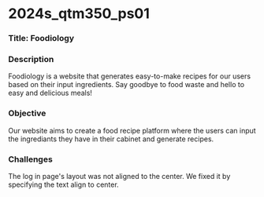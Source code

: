 # 2024s_qtm350_ps01

### Title: Foodiology

### Description

Foodiology is a website that generates easy-to-make recipes for our users based on their input ingredients. Say goodbye to food waste and hello to easy and delicious meals!

### Objective

Our website aims to create a food recipe platform where the users can input the ingrediants they have in their cabinet and generate recipes.

### Challenges

The log in page's layout was not aligned to the center. We fixed it by specifying the text align to center.
